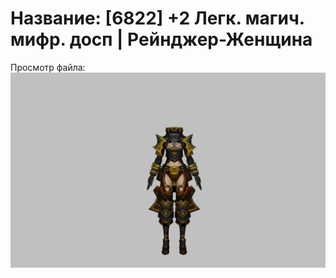 # Название: [6822] +2 Легк. магич. мифр. досп | Рейнджер-Женщина

Просмотр файла:
![p030023.png](p030023.png)